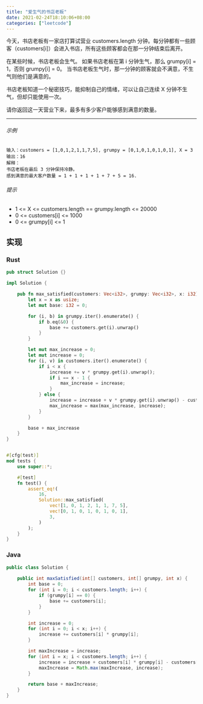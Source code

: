 ```yaml
---
title: "爱生气的书店老板"
date: 2021-02-24T18:10:06+08:00
categories: ["leetcode"]
---
```


今天，书店老板有一家店打算试营业 customers.length 分钟。每分钟都有一些顾客（customers[i]）会进入书店，所有这些顾客都会在那一分钟结束后离开。

在某些时候，书店老板会生气。 如果书店老板在第 i 分钟生气，那么 grumpy[i] = 1，否则 grumpy[i] = 0。 当书店老板生气时，那一分钟的顾客就会不满意，不生气则他们是满意的。

书店老板知道一个秘密技巧，能抑制自己的情绪，可以让自己连续 X 分钟不生气，但却只能使用一次。

请你返回这一天营业下来，最多有多少客户能够感到满意的数量。

---

###### 示例

```
输入：customers = [1,0,1,2,1,1,7,5], grumpy = [0,1,0,1,0,1,0,1], X = 3
输出：16
解释：
书店老板在最后 3 分钟保持冷静。
感到满意的最大客户数量 = 1 + 1 + 1 + 1 + 7 + 5 = 16.

```

###### 提示

*    1 <= X <= customers.length == grumpy.length <= 20000
*    0 <= customers[i] <= 1000
*    0 <= grumpy[i] <= 1


## 实现

### Rust

```rust
pub struct Solution {}

impl Solution {

    pub fn max_satisfied(customers: Vec<i32>, grumpy: Vec<i32>, x: i32) -> i32 {
        let x = x as usize;
        let mut base: i32 = 0;

        for (i, b) in grumpy.iter().enumerate() {
            if b.eq(&0) {
                base += customers.get(i).unwrap()
            }
        }

        let mut max_increase = 0;
        let mut increase = 0;
        for (i, v) in customers.iter().enumerate() {
            if i < x {
                increase += v * grumpy.get(i).unwrap();
                if i == x - 1 {
                    max_increase = increase;
                }
            } else {
                increase = increase + v * grumpy.get(i).unwrap() - customers.get(i - x).unwrap() * grumpy.get(i - x).unwrap();
                max_increase = max(max_increase, increase);
            }
        }

        base + max_increase
    }
}


#[cfg(test)]
mod tests {
    use super::*;

    #[test]
    fn test() {
        assert_eq!(
            16,
            Solution::max_satisfied(
                vec![1, 0, 1, 2, 1, 1, 7, 5],
                vec![0, 1, 0, 1, 0, 1, 0, 1],
                3,
            )
        );
    }
}
```

### Java

```java
public class Solution {
    
    public int maxSatisfied(int[] customers, int[] grumpy, int x) {
        int base = 0;
        for (int i = 0; i < customers.length; i++) {
            if (grumpy[i] == 0) {
                base += customers[i];
            }
        }

        int increase = 0;
        for (int i = 0; i < x; i++) {
            increase += customers[i] * grumpy[i];
        }

        int maxIncrease = increase;
        for (int i = x; i < customers.length; i++) {
            increase = increase + customers[i] * grumpy[i] - customers[i - x] * grumpy[i - x];
            maxIncrease = Math.max(maxIncrease, increase);
        }

        return base + maxIncrease;
    }
}
```
